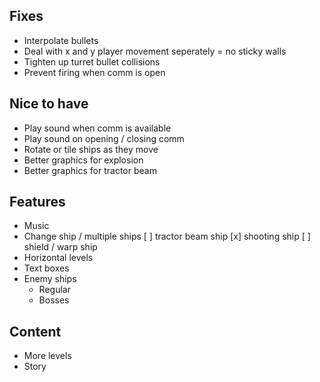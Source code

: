 ## Fixes

- Interpolate bullets
- Deal with x and y player movement seperately = no sticky walls
- Tighten up turret bullet collisions
- Prevent firing when comm is open

## Nice to have

- Play sound when comm is available
- Play sound on opening / closing comm
- Rotate or tile ships as they move
- Better graphics for explosion
- Better graphics for tractor beam

## Features

- Music
- Change ship / multiple ships
  [ ] tractor beam ship
  [x] shooting ship
  [ ] shield / warp ship
- Horizontal levels
- Text boxes
- Enemy ships
  - Regular
  - Bosses

## Content

- More levels
- Story

